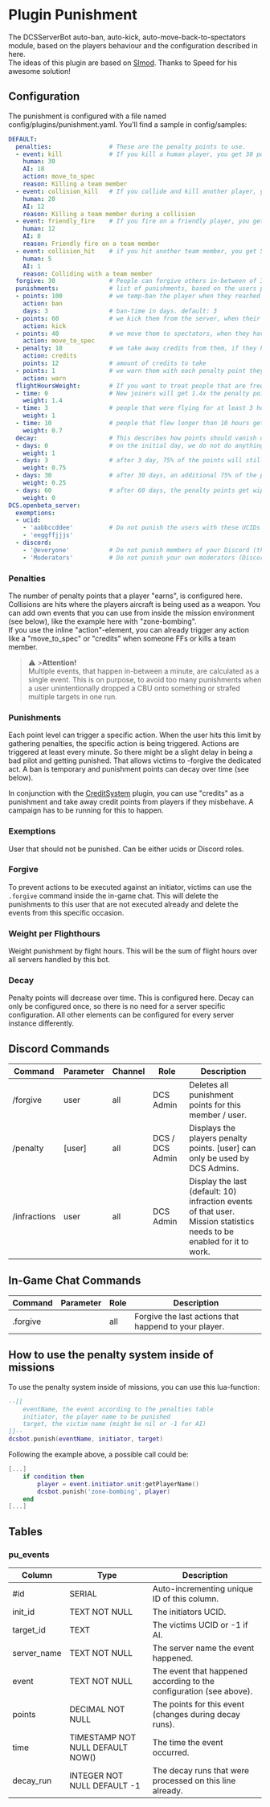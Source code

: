 # Plugin Punishment
The DCSServerBot auto-ban, auto-kick, auto-move-back-to-spectators module, based on the players behaviour and the 
configuration described in here.<br>
The ideas of this plugin are based on [Slmod](https://github.com/mrSkortch/DCS-SLmod). Thanks to Speed for his awesome solution!

## Configuration
The punishment is configured with a file named config/plugins/punishment.yaml. You'll find a sample in config/samples:
```yaml
DEFAULT:
  penalties:                # These are the penalty points to use.
  - event: kill             # If you kill a human player, you get 30 points, 18 in case of an AI.
    human: 30
    AI: 18
    action: move_to_spec
    reason: Killing a team member
  - event: collision_kill   # If you collide and kill another player, you get 20 points, if it was an AI, you get 12.
    human: 20
    AI: 12
    reason: Killing a team member during a collision
  - event: friendly_fire    # If you fire on a friendly player, you get 12 penalty points, 8 for an AI.
    human: 12
    AI: 8
    reason: Friendly fire on a team member
  - event: collision_hit    # if you hit another team member, you get 5 points, 1 if it was an AI.
    human: 5
    AI: 1
    reason: Colliding with a team member
  forgive: 30               # People can forgive others in-between of 30 seconds (default) with the .forgive in-game chat command.
  punishments:              # list of punishments, based on the users penalty points
  - points: 100             # we temp-ban the player when they reached 100 points.
    action: ban
    days: 3                 # ban-time in days. default: 3
  - points: 60              # we kick them from the server, when their points reached 60
    action: kick
  - points: 40              # we move them to spectators, when they have 40 points
    action: move_to_spec
  - penalty: 10             # we take away credits from them, if they have 10 points
    action: credits
    points: 12              # amount of credits to take
  - points: 1               # we warn them with each penalty point they got
    action: warn
  flightHoursWeight:        # If you want to treat people that are frequent flyers on your server differently you can do this here
  - time: 0                 # New joiners will get 1.4x the penalty points as described below
    weight: 1.4
  - time: 3                 # people that were flying for at least 3 hours on your servers, get the described penalty points 1:1
    weight: 1
  - time: 10                # people that flew longer than 10 hours get only 0.7x the penalty points (70%)
    weight: 0.7
  decay:                    # This describes how points should vanish over time
  - days: 0                 # on the initial day, we do not do anything
    weight: 1
  - days: 3                 # after 3 day, 75% of the points will still be there (25% will be wiped)
    weight: 0.75
  - days: 30                # after 30 days, an additional 75% of the points will be wiped (25% will still be there)
    weight: 0.25
  - days: 60                # after 60 days, the penalty points get wiped completely                
    weight: 0
DCS.openbeta_server:
  exemptions:
  - ucid:
    - 'aabbccddee'          # Do not punish the users with these UCIDs
    - 'eeggffjjjs'
  - discord: 
    - '@everyone'           # Do not punish members of your Discord (that are linked) on this server
    - 'Moderators'          # Do not punish your own moderators (Discord role, not bot role!) on this server
```
### Penalties
The number of penalty points that a player "earns", is configured here. Collisions are hits where the players aircraft is being used as a weapon.
You can add own events that you can use from inside the mission environment (see below), like the example here with "zone-bombing".<br/>
If you use the inline "action"-element, you can already trigger any action like a "move_to_spec" or "credits" when someone
FFs or kills a team member.

> ⚠️ >**Attention!**<br> 
> Multiple events, that happen in-between a minute, are calculated as a single event. This is on purpose, to avoid too 
> many punishments when a user unintentionally dropped a CBU onto something or strafed multiple targets in one run.

### Punishments
Each point level can trigger a specific action. When the user hits this limit by gathering penalties, the specific 
action is being triggered. Actions are triggered at least every minute. So there might be a slight delay in being a bad 
pilot and getting punished. That allows victims to -forgive the dedicated act. A ban is temporary and punishment points 
can decay over time (see below).<br/>

In conjunction with the [CreditSystem](../creditsystem/README.md) plugin, you can use "credits" as a punishment and take away credit points 
from players if they misbehave. A campaign has to be running for this to happen.

### Exemptions
User that should not be punished. Can be either ucids or Discord roles.

### Forgive
To prevent actions to be executed against an initiator, victims can use the `.forgive` command inside the in-game chat.
This will delete the punishments to this user that are not executed already and delete the events from this specific 
occasion.

### Weight per Flighthours
Weight punishment by flight hours. This will be the sum of flight hours over all servers handled by this bot.

### Decay
Penalty points will decrease over time. This is configured here.
Decay can only be configured once, so there is no need for a server specific configuration. All other elements can be configured for every server instance differently.

## Discord Commands

| Command      | Parameter | Channel | Role            | Description                                                                                                              |
|--------------|-----------|---------|-----------------|--------------------------------------------------------------------------------------------------------------------------|
| /forgive     | user      | all     | DCS Admin       | Deletes all punishment points for this member / user.                                                                    |
| /penalty     | [user]    | all     | DCS / DCS Admin | Displays the players penalty points. [user] can only be used by DCS Admins.                                              |
| /infractions | user      | all     | DCS Admin       | Display the last (default: 10) infraction events of that user.<br>Mission statistics needs to be enabled for it to work. |

## In-Game Chat Commands

| Command  | Parameter | Role      | Description                                            |
|----------|-----------|-----------|--------------------------------------------------------|
| .forgive |           | all       | Forgive the last actions that happend to your player.  |

## How to use the penalty system inside of missions
To use the penalty system inside of missions, you can use this lua-function:
```lua
--[[
    eventName, the event according to the penalties table
    initiator, the player name to be punished
    target, the victim name (might be nil or -1 for AI)
]]--
dcsbot.punish(eventName, initiator, target)
```
Following the example above, a possible call could be:
```lua
[...]
    if condition then
        player = event.initiator.unit:getPlayerName()
        dcsbot.punish('zone-bombing', player)
    end
[...]
```

## Tables
### pu_events
| Column      | Type                             | Description                                                         |
|-------------|----------------------------------|---------------------------------------------------------------------|
| #id         | SERIAL                           | Auto-incrementing unique ID of this column.                         |
| init_id     | TEXT NOT NULL                    | The initiators UCID.                                                |
| target_id   | TEXT                             | The victims UCID or -1 if AI.                                       |
| server_name | TEXT NOT NULL                    | The server name the event happened.                                 |
| event       | TEXT NOT NULL                    | The event that happened according to the configuration (see above). |
| points      | DECIMAL NOT NULL                 | The points for this event (changes during decay runs).              |
| time        | TIMESTAMP NOT NULL DEFAULT NOW() | The time the event occurred.                                        |
| decay_run   | INTEGER NOT NULL DEFAULT -1      | The decay runs that were processed on this line already.            |
